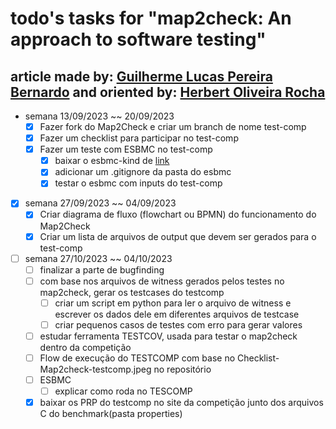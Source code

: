 # todo's tasks for "map2check: An approach to software testing"

## article made by: [Guilherme Lucas Pereira Bernardo](https://github.com/GuilhermeBn198) and oriented by: [Herbert Oliveira Rocha](https://github.com/hbgit/)

- semana 13/09/2023 ~~ 20/09/2023
  - [x] Fazer fork do Map2Check e criar um branch de nome test-comp
  - [x] Fazer um checklist para participar no test-comp
  - [x] Fazer um teste com ESBMC no test-comp
    - [x] baixar o esbmc-kind de [link](https://gitlab.com/sosy-lab/test-comp/archives-2023/raw/testcomp23/2023/esbmc-kind.zip)
    - [x] adicionar um .gitignore da pasta do esbmc
    - [x] testar o esbmc com inputs do test-comp

- [x] semana 27/09/2023 ~~ 04/09/2023
  - [x] Criar diagrama de fluxo (flowchart ou BPMN) do funcionamento do Map2Check
  - [x] Criar um lista de arquivos de output que devem ser gerados para o test-comp

- [ ] semana 27/10/2023 ~~ 04/10/2023
  - [ ] finalizar a parte de  bugfinding
  - [ ] com base nos arquivos de witness gerados pelos testes no map2check, gerar os testcases do testcomp
    - [ ] criar um script em python para ler o arquivo de witness e escrever os dados dele em diferentes arquivos de testcase
    - [ ] criar pequenos casos de testes com erro para gerar valores
  - [ ] estudar ferramenta TESTCOV, usada para testar o map2check dentro da competição
  - [ ] Flow de execução do TESTCOMP com base no Checklist-Map2check-testcomp.jpeg no repositório
  - [ ] ESBMC
    - [ ] explicar como roda no TESCOMP
  - [x] baixar os PRP do testcomp no site da competição junto dos arquivos C do benchmark(pasta properties)
